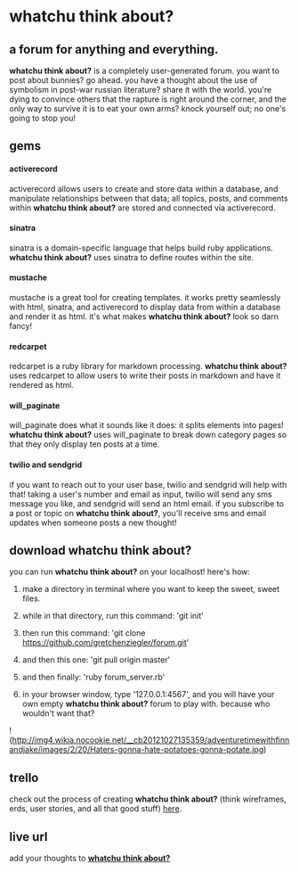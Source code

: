 # whatchu think about?

## a forum for anything and everything.

**whatchu think about?** is a completely user-generated forum. you want to post about bunnies? go ahead. you have a thought about the use of symbolism in post-war russian literature? share it with the world. you're dying to convince others that the rapture is right around the corner, and the only way to survive it is to eat your own arms? knock yourself out; no one's going to stop you!

## gems

#### activerecord

activerecord allows users to create and store data within a database, and manipulate relationships between that data; all topics, posts, and comments within **whatchu think about?** are stored and connected via activerecord.

#### sinatra

sinatra is a domain-specific language that helps build ruby applications. **whatchu think about?** uses sinatra to define routes within the site.

#### mustache

mustache is a great tool for creating templates. it works pretty seamlessly with html, sinatra, and activerecord to display data from within a database and render it as html. it's what makes **whatchu think about?** look so darn fancy!

#### redcarpet

redcarpet is a ruby library for markdown processing. **whatchu think about?** uses redcarpet to allow users to write their posts in markdown and have it rendered as html.

#### will_paginate

will_paginate does what it sounds like it does: it splits elements into pages! **whatchu think about?** uses will_paginate to break down category pages so that they only display ten posts at a time.

#### twilio and sendgrid

if you want to reach out to your user base, twilio and sendgrid will help with that! taking a user's number and email as input, twilio will send any sms message you like, and sendgrid will send an html email. if you subscribe to a post or topic on **whatchu think about?**, you'll receive sms and email updates when someone posts a new thought!

## download whatchu think about?

you can run **whatchu think about?** on your localhost! here's how:

1. make a directory in terminal where you want to keep the sweet, sweet files. 

2. while in that directory, run this command: 'git init'

3. then run this command: 'git clone https://github.com/gretchenziegler/forum.git'

4. and then this one: 'git pull origin master'

5. and then finally: 'ruby forum_server.rb'

6. in your browser window, type '127.0.0.1:4567', and you will have your own empty **whatchu think about?** forum to play with. because who wouldn't want that?

!(http://img4.wikia.nocookie.net/__cb20121027135359/adventuretimewithfinnandjake/images/2/20/Haters-gonna-hate-potatoes-gonna-potate.jpg)

## trello

check out the process of creating **whatchu think about?** (think wireframes, erds, user stories, and all that good stuff) [here](https://trello.com/b/V6XeCQel/forum).

## live url

add your thoughts to [**whatchu think about?**](http://gretchenziegler.com)